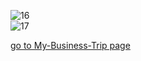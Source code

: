 
<img class="w75percent" src="/images/bt/us/sfo1.jpg" alt="16"><br>
<img class="w75percent" src="/images/bt/us/sfo2.jpg" alt="17">

[go to My-Business-Trip page](/Midterm/My-Business-Trip/My-BusinessTrip.html)